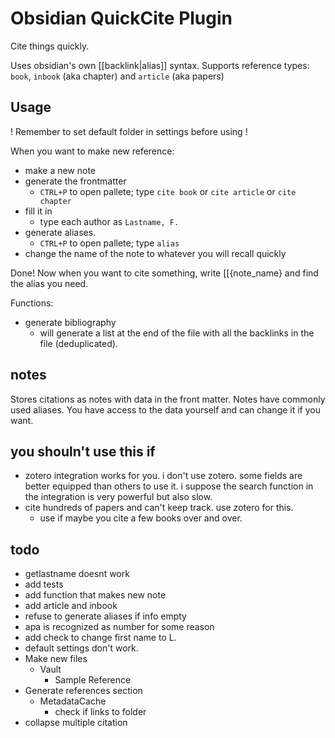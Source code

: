# Obsidian QuickCite Plugin

Cite things quickly.

Uses obsidian's own \[\[backlink|alias\]\] syntax. Supports reference types: `book`, `inbook` (aka chapter) and `article` (aka papers)

## Usage

! Remember to set default folder in settings before using !

When you want to make new reference:

-   make a new note
-   generate the frontmatter
    -   `CTRL+P` to open pallete; type `cite book` or `cite article` or `cite chapter`
-   fill it in
    -   type each author as `Lastname, F.`
-   generate aliases.
    -   `CTRL+P` to open pallete; type `alias`
-   change the name of the note to whatever you will recall quickly

Done! Now when you want to cite something, write \[\[{note_name} and find the alias you need.

Functions:

-   generate bibliography
    -   will generate a list at the end of the file with all the backlinks in the file (deduplicated).

## notes

Stores citations as notes with data in the front matter. Notes have commonly used aliases. You have access to the data yourself and can change it if you want.

## you shouln't use this if

-   zotero integration works for you. i don't use zotero. some fields are better equipped than others to use it. i suppose the search function in the integration is very powerful but also slow.
-   cite hundreds of papers and can't keep track. use zotero for this.
    -   use if maybe you cite a few books over and over.

## todo

-   getlastname doesnt work
-   add tests
-   add function that makes new note
-   add article and inbook
-   refuse to generate aliases if info empty
-   apa is recognized as number for some reason
-   add check to change first name to L.
-   default settings don't work.
-   Make new files
    -   Vault
        -   Sample Reference
-   Generate references section
    -   MetadataCache
        -   check if links to folder
-   collapse multiple citation
